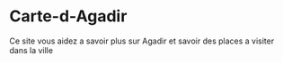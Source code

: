 # Carte-d-Agadir
Ce site vous aidez a savoir plus sur Agadir et savoir des places a visiter dans la ville
